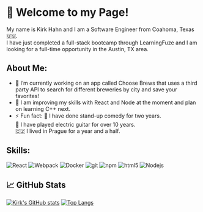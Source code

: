 # 👋 Welcome to my Page!

My name is Kirk Hahn and I am a Software Engineer from Coahoma, Texas :us:. <br> I have just completed a full-stack bootcamp through LearningFuze and I am looking for a full-time opportunity in the Austin, TX area. 

## About Me: 
- 🔭 I’m currently working on an app called Choose Brews that uses a third party API to search for different breweries by city and save your favorites!
- 📖 I am improving my skills with React and Node at the moment and plan on learning C++ next.
- ⚡ Fun fact: :microphone: I have done stand-up comedy for two years. <br>    🎸 I have played electric guitar for over 10 years. <br>    🇨🇿 I lived in Prague for a year and a half. 

## Skills: 
  <img alt="React" src="https://img.shields.io/badge/-React-45b8d8?style=flat-square&logo=react&logoColor=white" /> <img alt="Webpack" src="https://img.shields.io/badge/-Webpack-8DD6F9?style=flat-square&logo=webpack&logoColor=white" /> 
  <img alt="Docker" src="https://img.shields.io/badge/-Docker-46a2f1?style=flat-square&logo=docker&logoColor=white" />
  <img alt="git" src="https://img.shields.io/badge/-Git-F05032?style=flat-square&logo=git&logoColor=white" />
  <img alt="npm" src="https://img.shields.io/badge/-NPM-CB3837?style=flat-square&logo=npm&logoColor=white" />
  <img alt="html5" src="https://img.shields.io/badge/-HTML5-E34F26?style=flat-square&logo=html5&logoColor=white" />
  <img alt="Nodejs" src="https://img.shields.io/badge/-Nodejs-43853d?style=flat-square&logo=Node.js&logoColor=white" />

## &#x1f4c8; GitHub Stats

[![Kirk's GitHub stats](https://github-readme-stats.vercel.app/api?username=kirkhahn11)](https://github.com/anuraghazra/github-readme-stats)
[![Top Langs](https://github-readme-stats.vercel.app/api/top-langs/?username=anuraghazra)](https://github.com/anuraghazra/github-readme-stats)

